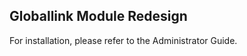 Globallink Module Redesign
--------------------------

For installation, please refer to the Administrator Guide.
